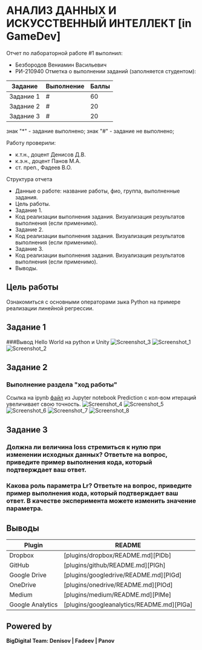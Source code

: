 # АНАЛИЗ ДАННЫХ И ИСКУССТВЕННЫЙ ИНТЕЛЛЕКТ [in GameDev]
Отчет по лабораторной работе #1 выполнил:
- Безбородов Вениамин Васильевич
- РИ-210940
Отметка о выполнении заданий (заполняется студентом):

| Задание | Выполнение | Баллы |
| ------ | ------ | ------ |
| Задание 1 | # | 60 |
| Задание 2 | # | 20 |
| Задание 3 | # | 20 |

знак "*" - задание выполнено; знак "#" - задание не выполнено;

Работу проверили:
- к.т.н., доцент Денисов Д.В.
- к.э.н., доцент Панов М.А.
- ст. преп., Фадеев В.О.

Структура отчета

- Данные о работе: название работы, фио, группа, выполненные задания.
- Цель работы.
- Задание 1.
- Код реализации выполнения задания. Визуализация результатов выполнения (если применимо).
- Задание 2.
- Код реализации выполнения задания. Визуализация результатов выполнения (если применимо).
- Задание 3.
- Код реализации выполнения задания. Визуализация результатов выполнения (если применимо).
- Выводы.


## Цель работы
Ознакомиться с основными операторами зыка Python на примере реализации линейной регрессии.

## Задание 1
###Вывод Hello World на python и Unity
![Screenshot_3](https://user-images.githubusercontent.com/49115035/192161460-8e35164d-62c8-4e64-99e5-0f0fcef79141.png)
![Screenshot_1](https://user-images.githubusercontent.com/49115035/192161463-d7ac842a-20f2-42b6-ab0c-c88cebf52f80.png)
![Screenshot_2](https://user-images.githubusercontent.com/49115035/192161464-2196a84c-3e5f-456d-bef2-6268893ab6b1.png)



## Задание 2
### Выполнение раздела "ход работы"
Ссылка на ipynb [файл](https://github.com/VenchasS/DA-in-GameDev-lab1/blob/main/lab1.ipynb) из Jupyter notebook
Prediction с кол-вом итераций увеличивает свою точность.
![Screenshot_4](https://user-images.githubusercontent.com/49115035/192161567-5b4e01e2-2d1f-43e9-9c73-751a77d81b19.png)
![Screenshot_5](https://user-images.githubusercontent.com/49115035/192161572-0a69bc3f-7e3f-4b77-9eb6-5dc9adf7aeda.png)
![Screenshot_6](https://user-images.githubusercontent.com/49115035/192161573-016cf493-5d49-421d-9ff6-043a08380b92.png)
![Screenshot_7](https://user-images.githubusercontent.com/49115035/192161575-2c48e03c-5a95-4d0f-9d16-0f9f72fba9b5.png)
![Screenshot_8](https://user-images.githubusercontent.com/49115035/192161576-f46a38ac-b943-4593-96b8-b5d99d7f058d.png)



## Задание 3
### Должна ли величина loss стремиться к нулю при изменении исходных данных? Ответьте на вопрос, приведите пример выполнения кода, который подтверждает ваш ответ.
### Какова роль параметра Lr? Ответьте на вопрос, приведите пример выполнения кода, который подтверждает ваш ответ. В качестве эксперимента можете изменить значение параметра.


## Выводы


| Plugin | README |
| ------ | ------ |
| Dropbox | [plugins/dropbox/README.md][PlDb] |
| GitHub | [plugins/github/README.md][PlGh] |
| Google Drive | [plugins/googledrive/README.md][PlGd] |
| OneDrive | [plugins/onedrive/README.md][PlOd] |
| Medium | [plugins/medium/README.md][PlMe] |
| Google Analytics | [plugins/googleanalytics/README.md][PlGa] |

## Powered by

**BigDigital Team: Denisov | Fadeev | Panov**
